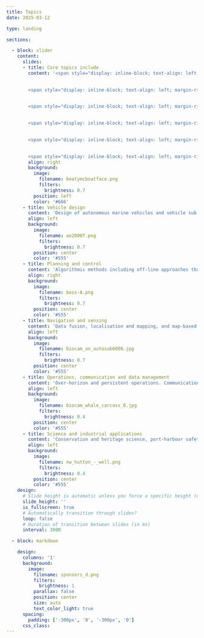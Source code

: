 ```yaml
---
title: Topics
date: 2025-03-12

type: landing

sections:

  - block: slider
    content:
      slides:
      - title: Core topics include
        content: '<span style="display: inline-block; text-align: left; margin-right: 24.2%; color: white;">- Vehicle design</span>
        

        <span style="display: inline-block; text-align: left; margin-right: 21.5%; color: white;">- Planning & control</span>
        

        <span style="display: inline-block; text-align: left; margin-right: 19.5%; color: white;">- Navigation & sensing</span>
        

        <span style="display: inline-block; text-align: left; margin-right: 0.4%; color: white;">- Operations communication & data management</span>
        

        <span style="display: inline-block; text-align: left; margin-right: 11.4%; color: white;">- Science & industrial applications</span>

        
        <span style="display: inline-block; text-align: left; margin-right: 15%; color: white;">**Click arrows for description**</span>'
        align: right
        background:
          image:
            filename: boatymcboatface.png
            filters:
              brightness: 0.7
          position: left
          color: '#666'
      - title: Vehicle design
        content: 'Design of autonomous marine vehicles and vehicle sub-systems, including novel designs, improved efficiency, low-cost systems, modular systems, bioinspiration, soft robotics, energy harvesting, and multi-function design'
        align: left
        background:
          image:
            filename: ae2000f.png
            filters:
              brightness: 0.7
          position: center
          color: '#555'
      - title: Planning and control
        content: 'Algorithmic methods including off-line approaches that leverage environment priors and real-time adaptive methods using sensing or communication to improve multi-vehicle coordination'
        align: right
        background:
          image:
            filename: boss-A.png
            filters:
              brightness: 0.7
          position: center
          color: '#555'
      - title: Navigation and sensing
        content: 'Data fusion, localisation and mapping, and map-based navigation. New payloads, data processing and integration (e.g., acoustic, optic, environment, and multi-vehicle sensing) to enhance mission performance'
        align: left
        background:
          image:
            filename: biocam_on_autosub6000.jpg
            filters:
              brightness: 0.7
          position: center
          color: '#555'        
      - title: Operations, communication and data management
        content: 'Over-horizon and persistent operations. Communication devices and protocols, advanced mission management and complex operations (e.g., under-ice, in ports and harbours, multi-vehicle)'
        align: left
        background:
          image:
            filename: biocam_whale_carcass_0.jpg
            filters:
              brightness: 0.4
          position: center
          color: '#555'
      - title: Science and industrial applications
        content: 'Conservation and heritage science, port-harbour safety, exploration and repeat monitoring. Sustainable resource and infrastructure management, including fisheries, renewables, infrastructure inspection'
        align: left
        background:
          image:
            filename: nw_hutton_-_well.png
            filters:
              brightness: 0.4
          position: center
          color: '#555'
    design:
      # Slide height is automatic unless you force a specific height (e.g. '400px')
      slide_height: ''
      is_fullscreen: true
      # Automatically transition through slides?
      loop: false
      # Duration of transition between slides (in ms)
      interval: 3000

  - block: markdown

    design:
      columns: '1'
      background:
        image: 
          filename: sponsors_d.png
          filters:
            brightness: 1
          parallax: false
          position: center
          size: auto
          text_color_light: true
      spacing:
        padding: ['-300px', '0', '-300px', '0']
      css_class:
---
```

